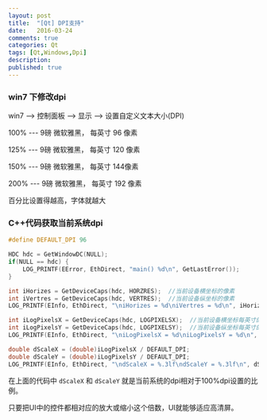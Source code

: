 ```yaml
---
layout: post
title:  "[Qt] DPI支持"
date:   2016-03-24
comments: true
categories: Qt
tags: [Qt,Windows,Dpi]
description:
published: true
---
```


### win7 下修改dpi

win7 --> 控制面板 --> 显示 --> 设置自定义文本大小(DPI)

100%  ---  9磅 微软雅黑， 每英寸 96 像素

125%  ---  9磅 微软雅黑， 每英寸 120 像素

150%  ---  9磅 微软雅黑， 每英寸 144像素

200%  ---  9磅 微软雅黑， 每英寸 192 像素

百分比设置得越高，字体就越大

### C++代码获取当前系统dpi

```cpp
#define DEFAULT_DPI 96

HDC hdc = GetWindowDC(NULL);
if(NULL == hdc) {
    LOG_PRINTF(EError, EthDirect, "main() %d\n", GetLastError());
}

int iHorizes = GetDeviceCaps(hdc, HORZRES);  //当前设备横坐标的像素
int iVertres = GetDeviceCaps(hdc, VERTRES);  //当前设备纵坐标的像素
LOG_PRINTF(EInfo, EthDirect, "\niHorizes = %d\niVertres = %d\n", iHorizes, iVertres);

int iLogPixelsX = GetDeviceCaps(hdc, LOGPIXELSX);  //当前设备横坐标每英寸的像素值
int iLogPixelsY = GetDeviceCaps(hdc, LOGPIXELSY);  //当前设备纵坐标每英寸的像素值
LOG_PRINTF(EInfo, EthDirect, "\niLogPixelsX = %d\niLogPixelsY = %d\n", iLogPixelsX, iLogPixelsY);

double dScaleX = (double)iLogPixelsX / DEFAULT_DPI;
double dScaleY = (double)iLogPixelsY / DEFAULT_DPI;
LOG_PRINTF(EInfo, EthDirect, "\ndScaleX = %.3lf\ndScaleY = %.3lf\n", dScaleX, dScaleY);
```

在上面的代码中 `dScaleX` 和 `dScaleY` 就是当前系统的dpi相对于100%dpi设置的比例。

只要把UI中的控件都相对应的放大或缩小这个倍数，UI就能够适应高清屏。
